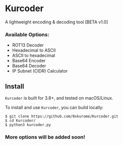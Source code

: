 # Kurcoder

A lightweight encoding & decoding tool [BETA v1.0]


### Available Options:
- ROT13 Decoder
- Hexadecimal to ASCII
- ASCII to hexadecimal
- Base64 Encoder
- Base64 Decoder
- IP Subnet (CIDR) Calculator
## Install
`Kurcoder` is built for 3.8+, and tested on macOS/Linux.

To install and use `Kurcoder`, you can build locally:
```
$ git clone https://github.com/0xkurome/Kurcoder.git 
$ cd Kurcoder/
$ python3 kurcoder.py
```


### More options will be added soon!
